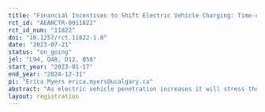 ```yaml
---
title: "Financial Incentives to Shift Electric Vehicle Charging: Time-of-Use versus Managed"
rct_id: "AEARCTR-0011822"
rct_id_num: "11822"
doi: "10.1257/rct.11822-1.0"
date: "2023-07-21"
status: "on_going"
jel: "L94, Q48, D12, Q58"
start_year: "2023-01-17"
end_year: "2024-12-31"
pi: "Erica Myers erica.myers@ucalgary.ca"
abstract: "As electric vehicle penetration increases it will stress the capacity of local distribution networks. This study is designed to assess the potential to shift electric vehicle (EV) charging times to reduce strain on the distribution system. We consider two approaches, 1) time of use pricing—offering a discount for individuals to charge in the off-peak hours and 2) managed charging—offering a per-kwh discount for consumers to let a 3rd party software to schedule charging times throughout the charging session to reduce the distribution network peak.  We also assess individuals’ willingness to accept joining an incentive program for shifting charging and whether this varies with experience with managed charging. "
layout: registration
---
```


